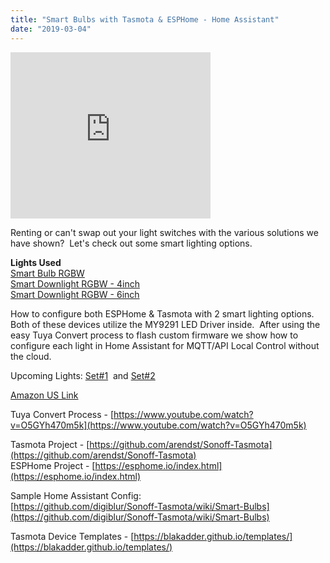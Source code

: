 ```yaml
---
title: "Smart Bulbs with Tasmota & ESPHome - Home Assistant"
date: "2019-03-04"
---
```


<iframe width="320" height="266" data-thumbnail-src="https://i.ytimg.com/vi/xVqQUzki9lA/0.jpg" src="https://www.youtube.com/embed/xVqQUzki9lA?feature=player_embedded" frameborder="0" allowfullscreen></iframe>

  
  
Renting or can't swap out your light switches with the various solutions we have shown?  Let's check out some smart lighting options.  
  
**Lights Used**  
[Smart Bulb RGBW](https://amzn.to/2EvrVDx)  
[Smart Downlight RGBW - 4inch](https://amzn.to/2ViZq1u)  
[Smart Downlight RGBW - 6inch](https://amzn.to/2H1hMQM)  
  
How to configure both ESPHome & Tasmota with 2 smart lighting options.  Both of these devices utilize the MY9291 LED Driver inside.  After using the easy Tuya Convert process to flash custom firmware we show how to configure each light in Home Assistant for MQTT/API Local Control without the cloud.  
  
Upcoming Lights: [Set#1](https://amzn.to/2U8L1Vm)  and [Set#2](https://amzn.to/2U7np3p)  
  
[Amazon US Link](https://amzn.to/2DDNYI4)  
  
Tuya Convert Process - [https://www.youtube.com/watch?v=O5GYh470m5k](https://www.youtube.com/watch?v=O5GYh470m5k)  
  
Tasmota Project - [https://github.com/arendst/Sonoff-Tasmota](https://github.com/arendst/Sonoff-Tasmota)  
ESPHome Project - [https://esphome.io/index.html](https://esphome.io/index.html)  
  
Sample Home Assistant Config:  
[https://github.com/digiblur/Sonoff-Tasmota/wiki/Smart-Bulbs](https://github.com/digiblur/Sonoff-Tasmota/wiki/Smart-Bulbs)  
  
Tasmota Device Templates - [https://blakadder.github.io/templates/](https://blakadder.github.io/templates/)
